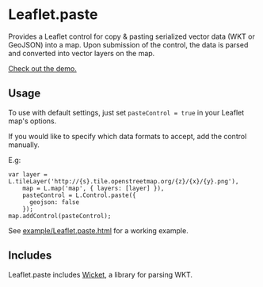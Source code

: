 # Leaflet.paste

Provides a Leaflet control for copy & pasting serialized vector data (WKT or
GeoJSON) into a map. Upon submission of the control, the data is parsed and 
converted into vector layers on the map.

[Check out the demo.](http://thegreat.github.com/Leaflet.paste/demo.html)

## Usage

To use with default settings, just set ```pasteControl = true``` in your Leaflet map's options.

If you would like to specify which data formats to accept, add the control manually.

E.g:

```
var layer = L.tileLayer('http://{s}.tile.openstreetmap.org/{z}/{x}/{y}.png'),
    map = L.map('map', { layers: [layer] }),
    pasteControl = L.Control.paste({
      geojson: false
    });
map.addControl(pasteControl);
```

See [example/Leaflet.paste.html](https://github.com/thegreat/Leaflet.paste/blob/master/example/Leaflet.paste.html) for a working example.


## Includes

Leaflet.paste includes [Wicket], a library for parsing WKT.

[Wicket]: https://github.com/arthur-e/Wicket

